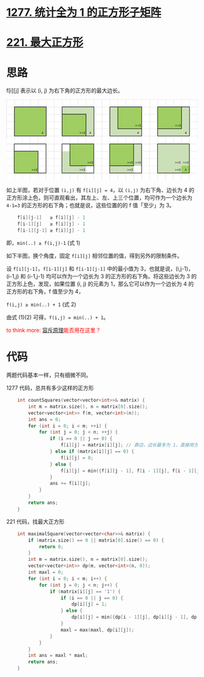 # [1277. 统计全为 1 的正方形子矩阵](https://leetcode.cn/problems/count-square-submatrices-with-all-ones/)
# [221. 最大正方形](https://leetcode.cn/problems/maximal-square/)

# 思路
f[i][j] 表示以 (i, j) 为右下角的正方形的最大边长。

![pic](pics/leet-1277-square-of-1s.png)

如上半图，若对于位置 `(i,j)` 有 `f[i][j] = 4`，以 `(i,j)` 为右下角、边长为 4 的正方形涂上色，则可直观看出，其左上、左、上三个位置，均可作为一个边长为 `4-1=3` 的正方形的右下角；也就是说，这些位置的的 f 值「至少」为 3。

```cpp
    f[i][j-1]   ≥ f[i][j] - 1
    f[i-1][j]   ≥ f[i][j] - 1
    f[i-1][j-1] ≥ f[i][j] - 1
```
即，`min(..) ≥ f(i,j)-1` (式 1)

如下半图，换个角度，固定 `f[i][j]` 相邻位置的值，得到另外的限制条件。

设 `f[i][j-1]`，`f[i-1][j]` 和 `f[i-1][j-1]` 中的最小值为 3，也就是说，(i,j-1)，(i-1,j) 和 (i-1,j-1) 均可以作为一个边长为 3 的正方形的右下角。将这些边长为 3 的正方形上色，发现，如果位置 (i, j) 的元素为 1，那么它可以作为一个边长为 4 的正方形的右下角，f 值至少为 4，

`f(i,j) ≥ min(..) + 1` (式 2)

由式 (1)(2) 可得，`f(i,j) = min(..) + 1`。

<font color="red">to think more: [容斥原理](https://leetcode.cn/problems/number-of-ways-of-cutting-a-pizza/solutions/2387392/qie-pi-sa-de-fang-an-shu-by-leetcode-sol-7ik7/)能否用在这里？</font>

# 代码

两题代码基本一样，只有细微不同。

1277 代码，总共有多少这样的正方形

```cpp
    int countSquares(vector<vector<int>>& matrix) {
        int m = matrix.size(), n = matrix[0].size();
        vector<vector<int>> f(m, vector<int>(n));
        int ans = 0;
        for (int i = 0; i < m; ++i) {
            for (int j = 0; j < n; ++j) {
                if (i == 0 || j == 0) {
                    f[i][j] = matrix[i][j]; // 靠边，边长最多为 1，直接用方格里的值
                } else if (matrix[i][j] == 0) {
                    f[i][j] = 0;
                } else {
                    f[i][j] = min({f[i][j - 1], f[i - 1][j], f[i - 1][j - 1]}) + 1;
                }
                ans += f[i][j];
            }
        }
        return ans;
    }
```

221 代码，找最大正方形

```cpp
    int maximalSquare(vector<vector<char>>& matrix) {
        if (matrix.size() == 0 || matrix[0].size() == 0) {
            return 0;
        }
        int m = matrix.size(), n = matrix[0].size();
        vector<vector<int>> dp(m, vector<int>(n, 0));
        int maxl = 0;
        for (int i = 0; i < m; i++) {
            for (int j = 0; j < n; j++) {
                if (matrix[i][j] == '1') {
                    if (i == 0 || j == 0) {
                        dp[i][j] = 1;
                    } else {
                        dp[i][j] = min({dp[i - 1][j], dp[i][j - 1], dp[i - 1][j - 1]}) + 1;
                    }
                    maxl = max(maxl, dp[i][j]);
                }
            }
        }
        int ans = maxl * maxl;
        return ans;
    }
```
